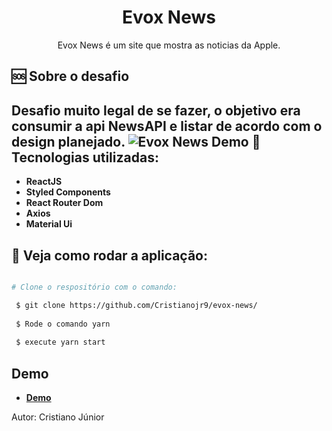 <h1 align="center">
Evox News
</h1> 

<p align="center">
  Evox News é um site que mostra as noticias da Apple.
</p>

🆘 Sobre o desafio
------------------
  Desafio muito legal de se fazer, o objetivo era consumir a api NewsAPI e listar de acordo com o design planejado. 
  ![Evox News Demo](https://github.com/Cristianojr9/evox-news/blob/master/src/assets/gif.gif)
:wrench: Tecnologias utilizadas:
----------------------

- **ReactJS**
- **Styled Components**
- **React Router Dom**
- **Axios**
- **Material Ui**

## :pushpin: Veja como rodar a aplicação:

```bash

# Clone o respositório com o comando:

 $ git clone https://github.com/Cristianojr9/evox-news/
  
 $ Rode o comando yarn 
 
 $ execute yarn start
  ```


## Demo

- [**Demo**](h)

Autor: Cristiano Júnior

